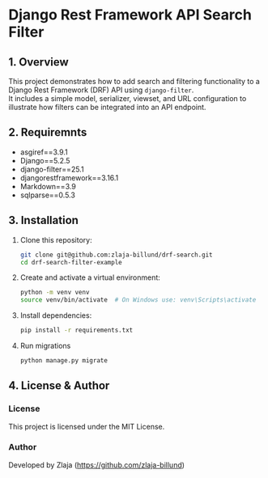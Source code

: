 # Django Rest Framework API Search Filter

## 1. Overview
This project demonstrates how to add search and filtering functionality to a Django Rest Framework (DRF) API using `django-filter`.  
It includes a simple model, serializer, viewset, and URL configuration to illustrate how filters can be integrated into an API endpoint.


## 2. Requiremnts
- asgiref==3.9.1
- Django==5.2.5
- django-filter==25.1
- djangorestframework==3.16.1
- Markdown==3.9
- sqlparse==0.5.3

## 3. Installation
1. Clone this repository:
   ```bash
   git clone git@github.com:zlaja-billund/drf-search.git
   cd drf-search-filter-example

2. Create and activate a virtual environment:

    ```bash
    python -m venv venv
    source venv/bin/activate  # On Windows use: venv\Scripts\activate
   
3. Install dependencies:
    ``` bash
    pip install -r requirements.txt
   
4. Run migrations
    ``` bash
   python manage.py migrate
   
## 4. License & Author
### License
This project is licensed under the MIT License.

### Author
Developed by Zlaja (https://github.com/zlaja-billund)
